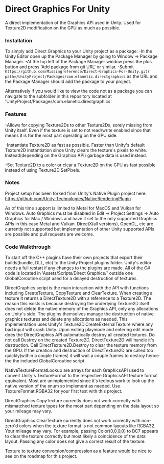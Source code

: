 # Direct Graphics For Unity
A direct implementation of the Graphics API used in Unity. Used for Texture2D modification on the GPU as much as possible. 

### Installation

To simply add Direct Graphics to your Unity project as a package:
-In the Unity Editor open up the Package Manager by going to Window -> Package Manager.
-At the top left of the Package Manager window press the plus button and press 'Add package from git URL' or similar.
-Submit ```https://github.com/Missingreference/Direct-Graphics-For-Unity.git?path=/UnityProject/Packages/com.elanetic.directgraphics``` as the URL and the Package Manager should add the package to your project.

Alternatively if you would like to view the code not as a package you can navigate to the subfolder in this repository located at 'UnityProject/Packages/com.elanetic.directgraphics'.

### Features
 -Allows for copying Texture2Ds to other Texture2Ds, sorely missing from Unity itself. Even if the texture is set to not read/write enabled since that means it is for the most part operating on the GPU side.
 
 -Instantiate Texture2D as fast as possible. Faster than Unity's default Texture2D instantiation since Unity clears the texture's pixels to white. Instead(depending on the Graphics API) garbage data is used instead.
 
 -Set Texture2D to a color or clear a Texture2D on the GPU as fast possible instead of using Texture2D.SetPixels.

 ### Notes
  Project setup has been forked from Unity's Native Plugin project here: https://github.com/Unity-Technologies/NativeRenderingPlugin

  As of this time support is limited to Metal for MacOS and Vulkan for Windows. Auto Graphics must be disabled in Edit -> Project Settings -> Auto Graphics for Mac / Windows and have it set to the only supported Graphics APIs in this case Metal and Vulkan. DirectX(all versions), OpenGL, etc are currently not supported but implementation of other Unity supported APIs are possible and pull requests are welcome.
  
  ### Code Walkthrough
  To start off the C++ plugins have their own projects that export their builds(bundle, DLL, etc) to the Unity Project plugins folder. Unity's editor needs a full restart if any changes to the plugins are made. All of the C# code is located in 'Assets/Scripts/Direct Graphics/' outside one GlobalCoroutine script used for a delayed destruction of textures.
  
  DirectGraphics script is the main interaction with the API with functions including CreateTexture, CopyTexture and ClearTexture. When creating a texture it returns a DirectTexture2D with a reference to a Texture2D. The reason this exists is because destroying the underlying Texture2D itself does not delete the native memory of the Graphics API, only any allocations on Unity's side. The plugins themselves manage the destruction of native graphics textures and delete any allocations as needed. This implementation uses Unity's Texture2D.CreateExternalTexture where any bad input will crash Unity. Upon exiting playmode and entering edit mode does the DirectGraphics API automatically destroy all created textures. Do not call Destroy on the created Texture2D, DirectTexture2D will handle it's destruction. Call DirectTexture2D.Destroy to clear the texture memory from the GPU. If the creation and destruction of DirectTexture2D are called too quickly(within a couple frames) it will wait a couple frames to destroy hence the the included GlobalCoroutine script.
  
  NativeTextureFormatLookup are arrays for each GraphicsAPI used to convert Unity's TextureFormat to the respective GraphicsAPI texture format equivalent. Most are unimplemented since it's tedious work to look up the native version of the enum so implement as needed. Use TextureFormat.RGBA32 for your first test with this project.
  
  DirectGraphics.CopyTexture currently does not work correctly with mismatched texture types for the most part depending on the data layout so your mileage may vary.
  
  DirectGraphics.ClearTexture currently does not work correctly with non-zero'd colors when the texture format is not common layouts like RGBA32. Your mileage may vary. For example, passing Color(0,0,0,0) to BC7 appears to clear the texture correctly but most likely a coincidence of the data layout. Passing any color does not give a correct result of the texture.
  
Texture to texture conversion/compression as a feature would be nice to see on the roadmap for this project.
